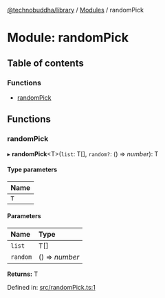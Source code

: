 [@technobuddha/library](../..) / [Modules](../Modules.md) / randomPick

# Module: randomPick

## Table of contents

### Functions

- [randomPick](randompick.md#randompick)

## Functions

### randomPick

▸ **randomPick**<T\>(`list`: T[], `random?`: () => *number*): T

#### Type parameters

| Name |
| :------ |
| `T` |

#### Parameters

| Name | Type |
| :------ | :------ |
| `list` | T[] |
| `random` | () => *number* |

**Returns:** T

Defined in: [src/randomPick.ts:1](../../src/randomPick.ts#L1)
